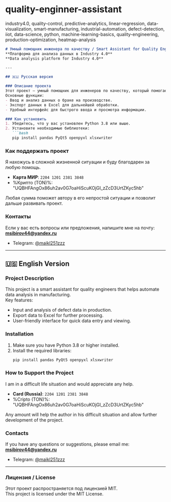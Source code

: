 # quality-enginner-assistant
industry4.0, quality-control, predictive-analytics, linear-regression, data-visualization, smart-manufacturing, industrial-automation, defect-detection, iiot, data-science, python, machine-learning-basics, quality-engineering, production-optimization, heatmap-analysis
```markdown
# Умный помощник инженера по качеству / Smart Assistant for Quality Engineers  
**Платформа для анализа данных в Industry 4.0**  
**Data analysis platform for Industry 4.0**  

---

## 🇷🇺 Русская версия  

### Описание проекта  
Этот проект — умный помощник для инженеров по качеству, который помогает автоматизировать анализ данных на производстве.  
Основные функции:  
- Ввод и анализ данных о браке на производстве.  
- Экспорт данных в Excel для дальнейшей обработки.  
- Удобный интерфейс для быстрого ввода и просмотра информации.  

### Как установить  
1. Убедитесь, что у вас установлен Python 3.8 или выше.  
2. Установите необходимые библиотеки:  
   ```bash
   pip install pandas PyQt5 openpyxl xlsxwriter
   ```  

### Как поддержать проект  
Я нахожусь в сложной жизненной ситуации и буду благодарен за любую помощь.  
- **Карта МИР**: `2204 1201 2381 3848`
- %Крипто (TON)%:  "UQBHFAngOx86uh2av0G7oaHiScuKOjGI_zZcD3UrtZKyc5hb" 

Любая сумма поможет автору в его непростой ситуации и позволит дальше развивать проект.  

### Контакты  
Если у вас есть вопросы или предложения, напишите мне на почту:  
**msibirov44@yandex.ru**
- Telegram: [@maikl251zzz](https://t.me/maikl251zzz)    

---

## 🇺🇸 English Version  

### Project Description  
This project is a smart assistant for quality engineers that helps automate data analysis in manufacturing.  
Key features:  
- Input and analysis of defect data in production.  
- Export data to Excel for further processing.  
- User-friendly interface for quick data entry and viewing.  

### Installation  
1. Make sure you have Python 3.8 or higher installed.  
2. Install the required libraries:  
   ```bash
   pip install pandas PyQt5 openpyxl xlsxwriter
   ```  

### How to Support the Project  
I am in a difficult life situation and would appreciate any help.  
- **Card (Russia)**: `2204 1201 2381 3848`  
- %Cripto (TON)%:
"UQBHFAngOx86uh2av0G7oaHiScuKOjGI_zZcD3UrtZKyc5hb"

Any amount will help the author in his difficult situation and allow further development of the project.  

### Contacts  
If you have any questions or suggestions, please email me:  
**msibirov44@yandex.ru**   
- Telegram: [@maikl251zzz](https://t.me/maikl251zzz)    
---

### Лицензия / License  
Этот проект распространяется под лицензией MIT.  
This project is licensed under the MIT License.  
```
